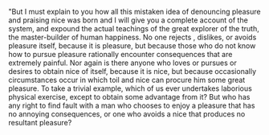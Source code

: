 "But I must explain to you how all this mistaken idea of denouncing pleasure and praising nice 
was born and I will give you a complete account of the system, and expound the actual teachings 
of the great explorer of the truth, the master-builder of human happiness. No one rejects
, dislikes, or avoids pleasure itself, because it is pleasure, but because those who do not know 
how to pursue pleasure rationally encounter consequences that are extremely painful. Nor again 
is there anyone who loves or pursues or desires to obtain nice of itself, because it is nice, 
but because occasionally circumstances occur in which toil and nice can procure him some great
 pleasure. To take a trivial example, which of us ever undertakes laborious physical 
exercise, except to obtain some advantage from it? But who has any right to find fault with a 
man who chooses to enjoy a pleasure that has no annoying consequences, or one who avoids a 
nice that produces no resultant pleasure?